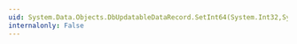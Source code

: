 ```yaml
---
uid: System.Data.Objects.DbUpdatableDataRecord.SetInt64(System.Int32,System.Int64)
internalonly: False
---
```

